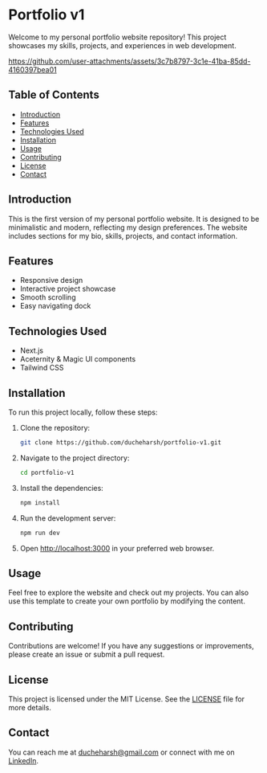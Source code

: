 
# Portfolio v1

Welcome to my personal portfolio website repository! This project showcases my skills, projects, and experiences in web development.


https://github.com/user-attachments/assets/3c7b8797-3c1e-41ba-85dd-4160397bea01


## Table of Contents

- [Introduction](#introduction)
- [Features](#features)
- [Technologies Used](#technologies-used)
- [Installation](#installation)
- [Usage](#usage)
- [Contributing](#contributing)
- [License](#license)
- [Contact](#contact)

## Introduction

This is the first version of my personal portfolio website. It is designed to be minimalistic and modern, reflecting my design preferences. The website includes sections for my bio, skills, projects, and contact information.

## Features

- Responsive design
- Interactive project showcase
- Smooth scrolling
- Easy navigating dock

## Technologies Used

- Next.js
- Aceternity & Magic UI components
- Tailwind CSS

## Installation

To run this project locally, follow these steps:

1. Clone the repository:
   ```bash
   git clone https://github.com/ducheharsh/portfolio-v1.git
   ```
2. Navigate to the project directory:
   ```bash
   cd portfolio-v1
   ```
3. Install the dependencies:
   ```bash
   npm install
   ```
4. Run the development server:
   ```bash
   npm run dev
   ```
5. Open [http://localhost:3000](http://localhost:3000) in your preferred web browser.

## Usage

Feel free to explore the website and check out my projects. You can also use this template to create your own portfolio by modifying the content.

## Contributing

Contributions are welcome! If you have any suggestions or improvements, please create an issue or submit a pull request.

## License

This project is licensed under the MIT License. See the [LICENSE](LICENSE) file for more details.

## Contact

You can reach me at [ducheharsh@gmail.com](mailto:ducheharsh@gmail.com) or connect with me on [LinkedIn](https://www.linkedin.com/in/harsh-duche).
